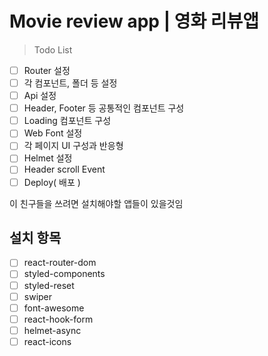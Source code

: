 # Movie review app | 영화 리뷰앱 

> Todo List
- [ ] Router 설정
- [ ] 각 컴포넌트, 폴더 등 설정
- [ ] Api 설정
- [ ] Header, Footer 등 공통적인 컴포넌트 구성
- [ ] Loading 컴포넌트 구성
- [ ] Web Font 설정
- [ ] 각 페이지 UI 구성과 반응형
- [ ] Helmet 설정  
- [ ] Header scroll Event
- [ ] Deploy( 배포 )

이 친구들을 쓰려면 설치해야할 앱들이 있을것임
## 설치 항목
- [ ] react-router-dom
- [ ] styled-components
- [ ] styled-reset
- [ ] swiper
- [ ] font-awesome
- [ ] react-hook-form
- [ ] helmet-async
- [ ] react-icons
